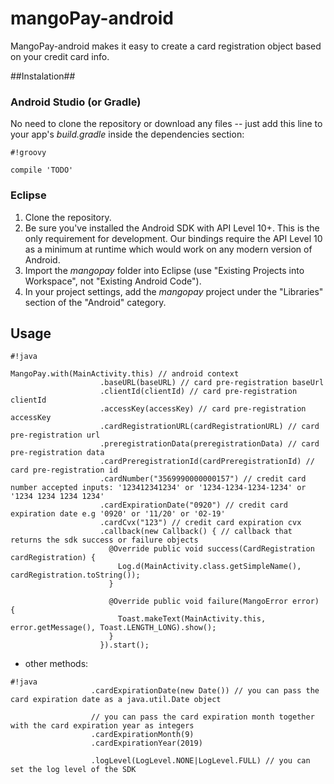 # mangoPay-android #

MangoPay-android makes it easy to create a card registration object based on your credit card info.

##Instalation##
### Android Studio (or Gradle) ###

No need to clone the repository or download any files -- just add this line to your app's *build.gradle* inside the dependencies section:


```
#!groovy

compile 'TODO'
```


### Eclipse ###

1. Clone the repository.
2. Be sure you've installed the Android SDK with API Level 10+. This is the only requirement for development. Our bindings require the API Level 10 as a minimum at runtime which would work on any modern version of Android.
1. Import the *mangopay* folder into Eclipse (use "Existing Projects into Workspace", not "Existing Android Code").
1. In your project settings, add the *mangopay* project under the "Libraries" section of the "Android" category.

## Usage ##


```
#!java
 
MangoPay.with(MainActivity.this) // android context
                    .baseURL(baseURL) // card pre-registration baseUrl
                    .clientId(clientId) // card pre-registration clientId
                    .accessKey(accessKey) // card pre-registration accessKey
                    .cardRegistrationURL(cardRegistrationURL) // card pre-registration url
                    .preregistrationData(preregistrationData) // card pre-registration data
                    .cardPreregistrationId(cardPreregistrationId) // card pre-registration id
                    .cardNumber("3569990000000157") // credit card number accepted inputs: '123412341234' or '1234-1234-1234-1234' or '1234 1234 1234 1234'
                    .cardExpirationDate("0920") // credit card expiration date e.g '0920' or '11/20' or '02-19'
                    .cardCvx("123") // credit card expiration cvx
                    .callback(new Callback() { // callback that returns the sdk success or failure objects
                      @Override public void success(CardRegistration cardRegistration) {
                        Log.d(MainActivity.class.getSimpleName(), cardRegistration.toString());
                      }

                      @Override public void failure(MangoError error) {
                        Toast.makeText(MainActivity.this, error.getMessage(), Toast.LENGTH_LONG).show();
                      }
                    }).start();
```

* other methods:

```
#!java
                  .cardExpirationDate(new Date()) // you can pass the card expiration date as a java.util.Date object

                  // you can pass the card expiration month together with the card expiration year as integers
                  .cardExpirationMonth(9) 
                  .cardExpirationYear(2019)

                  .logLevel(LogLevel.NONE|LogLevel.FULL) // you can set the log level of the SDK

```